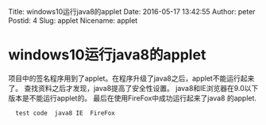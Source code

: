 ﻿Title: windows10运行java8的applet
Date: 2016-05-17 13:42:55
Author: peter
Postid: 4
Slug: applet
Nicename: applet

# windows10运行java8的applet

项目中的签名程序用到了applet。在程序升级了java8之后，applet不能运行起来了。
查找资料之后才发现，java8提高了安全性设置。
java8和IE浏览器在9.0以下版本是不能运行applet的。
最后在使用FireFox中成功运行起来了java8 的applet.

`  
test code 
java8
IE 
FireFox
`

